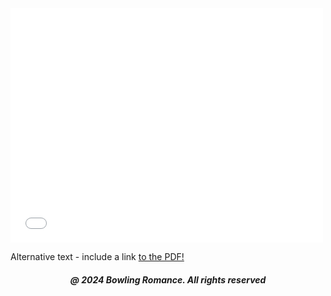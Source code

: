 <html>

<head style="visibility: hidden;">
       
<body>   
       
<embed src="boontonlanes07005nodell.pdf" width="500" height="375">

<object data="boontonlanes07005nodell.pdf" type="application/pdf" width="100%" height="100%">
  <p>Alternative text - include a link <a href="boontonlanes07005nodell.pdf">to the PDF!</a></p>
</object>
  
<h5 style="text-align:center;"><i>@ 2024 Bowling Romance. All rights reserved</i></h5>   
</body>
</head>
</html>
